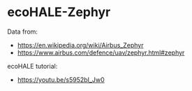 # ecoHALE-Zephyr
 Data from:
 * https://en.wikipedia.org/wiki/Airbus_Zephyr 
 * https://www.airbus.com/defence/uav/zephyr.html#zephyr

 ecoHALE tutorial:
 * https://youtu.be/s5952bI_Jw0
     
    

